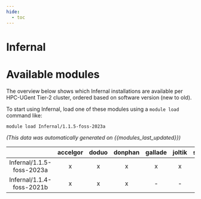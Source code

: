 ```yaml
---
hide:
  - toc
---
```


Infernal
========

# Available modules


The overview below shows which Infernal installations are available per HPC-UGent Tier-2 cluster, ordered based on software version (new to old).

To start using Infernal, load one of these modules using a `module load` command like:

```shell
module load Infernal/1.1.5-foss-2023a
```

*(This data was automatically generated on {{modules_last_updated}})*  

| |accelgor|doduo|donphan|gallade|joltik|shinx|skitty|
| :---: | :---: | :---: | :---: | :---: | :---: | :---: | :---: |
|Infernal/1.1.5-foss-2023a|x|x|x|x|x|x|x|
|Infernal/1.1.4-foss-2021b|x|x|x|-|-|-|-|
